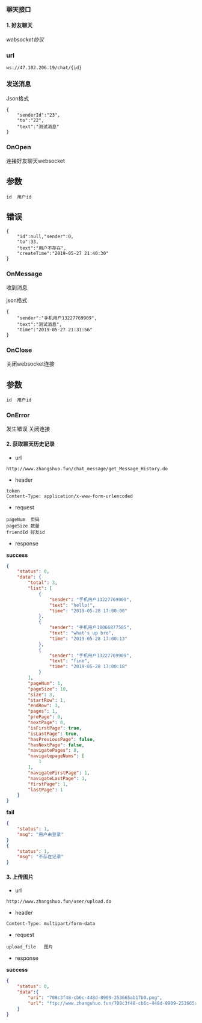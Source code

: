 ### 聊天接口


#### 1. 好友聊天

*websocket协议*

### url 

```
ws://47.102.206.19/chat/{id}
```

### 发送消息

Json格式

```
{
    "senderId":"23",   
    "to":"22",
    "text":"测试消息"
}
```

### OnOpen

连接好友聊天websocket

## 参数

```
id  用户id
```

## 错误

```
{
    "id":null,"sender":0,
    "to":33,
    "text":"用户不存在",
    "createTime":"2019-05-27 21:40:30"
}
```
### OnMessage

收到消息

json格式
```
{
    "sender":"手机用户13227769909",
    "text":"测试消息",
    "time":"2019-05-27 21:31:56"
}
```

### OnClose

关闭websocket连接

## 参数
```
id  用户id
```

### OnError

发生错误 关闭连接


#### 2. 获取聊天历史记录

- url 

```
http://www.zhangshuo.fun/chat_message/get_Message_History.do
```
- header 

```
token
Content-Type: application/x-www-form-urlencoded
```


- request

```
pageNum  页码
pageSize 数量
friendId 好友id
```

- response

**success**

```json
{
    "status": 0,
    "data": {
        "total": 3,
        "list": [
            {
                "sender": "手机用户13227769909",
                "text": "hello!",
                "time": "2019-05-28 17:00:00"
            },
            {
                "sender": "手机用户18066877585",
                "text": "what's up bro",
                "time": "2019-05-28 17:00:13"
            },
            {
                "sender": "手机用户13227769909",
                "text": "fine",
                "time": "2019-05-28 17:00:18"
            }
        ],
        "pageNum": 1,
        "pageSize": 10,
        "size": 3,
        "startRow": 1,
        "endRow": 3,
        "pages": 1,
        "prePage": 0,
        "nextPage": 0,
        "isFirstPage": true,
        "isLastPage": true,
        "hasPreviousPage": false,
        "hasNextPage": false,
        "navigatePages": 8,
        "navigatepageNums": [
            1
        ],
        "navigateFirstPage": 1,
        "navigateLastPage": 1,
        "firstPage": 1,
        "lastPage": 1
    }
}

```

**fail**

```json
{
    "status": 1,
    "msg": "用户未登录"
}
{
    "status": 1,
    "msg": "不存在记录"
}

```


#### 3. 上传图片

- url 

```
http://www.zhangshuo.fun/user/upload.do
```

- header 

```
Content-Type: multipart/form-data
```
- request

```
upload_file   图片
```

- response

**success**

```json
{
	"status": 0,
	"data":{
		"uri": "708c3f48-cb6c-448d-8909-253665ab17b0.png",
		"url": "ftp://www.zhangshuo.fun/708c3f48-cb6c-448d-8909-253665ab17b0.png"
	}
}
```
